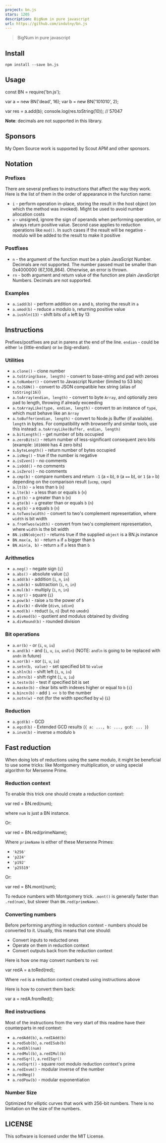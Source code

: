 ```yaml
---
project: bn.js
stars: 1205
description: BigNum in pure javascript
url: https://github.com/indutny/bn.js
---
```


> BigNum in pure javascript

Install
-------

`npm install --save bn.js`

Usage
-----

const BN \= require('bn.js');

var a \= new BN('dead', 16);
var b \= new BN('101010', 2);

var res \= a.add(b);
console.log(res.toString(10));  // 57047

**Note**: decimals are not supported in this library.

Sponsors
--------

My Open Source work is supported by Scout APM and other sponsors.

Notation
--------

### Prefixes

There are several prefixes to instructions that affect the way they work. Here is the list of them in the order of appearance in the function name:

-   `i` - perform operation in-place, storing the result in the host object (on which the method was invoked). Might be used to avoid number allocation costs
-   `u` - unsigned, ignore the sign of operands when performing operation, or always return positive value. Second case applies to reduction operations like `mod()`. In such cases if the result will be negative - modulo will be added to the result to make it positive

### Postfixes

-   `n` - the argument of the function must be a plain JavaScript Number. Decimals are not supported. The number passed must be smaller than 0x4000000 (67\_108\_864). Otherwise, an error is thrown.
-   `rn` - both argument and return value of the function are plain JavaScript Numbers. Decimals are not supported.

### Examples

-   `a.iadd(b)` - perform addition on `a` and `b`, storing the result in `a`
-   `a.umod(b)` - reduce `a` modulo `b`, returning positive value
-   `a.iushln(13)` - shift bits of `a` left by 13

Instructions
------------

Prefixes/postfixes are put in parens at the end of the line. `endian` - could be either `le` (little-endian) or `be` (big-endian).

### Utilities

-   `a.clone()` - clone number
-   `a.toString(base, length)` - convert to base-string and pad with zeroes
-   `a.toNumber()` - convert to Javascript Number (limited to 53 bits)
-   `a.toJSON()` - convert to JSON compatible hex string (alias of `toString(16)`)
-   `a.toArray(endian, length)` - convert to byte `Array`, and optionally zero pad to length, throwing if already exceeding
-   `a.toArrayLike(type, endian, length)` - convert to an instance of `type`, which must behave like an `Array`
-   `a.toBuffer(endian, length)` - convert to Node.js Buffer (if available). `length` in bytes. For compatibility with browserify and similar tools, use this instead: `a.toArrayLike(Buffer, endian, length)`
-   `a.bitLength()` - get number of bits occupied
-   `a.zeroBits()` - return number of less-significant consequent zero bits (example: `1010000` has 4 zero bits)
-   `a.byteLength()` - return number of bytes occupied
-   `a.isNeg()` - true if the number is negative
-   `a.isEven()` - no comments
-   `a.isOdd()` - no comments
-   `a.isZero()` - no comments
-   `a.cmp(b)` - compare numbers and return `-1` (a `<` b), `0` (a `==` b), or `1` (a `>` b) depending on the comparison result (`ucmp`, `cmpn`)
-   `a.lt(b)` - `a` less than `b` (`n`)
-   `a.lte(b)` - `a` less than or equals `b` (`n`)
-   `a.gt(b)` - `a` greater than `b` (`n`)
-   `a.gte(b)` - `a` greater than or equals `b` (`n`)
-   `a.eq(b)` - `a` equals `b` (`n`)
-   `a.toTwos(width)` - convert to two's complement representation, where `width` is bit width
-   `a.fromTwos(width)` - convert from two's complement representation, where `width` is the bit width
-   `BN.isBN(object)` - returns true if the supplied `object` is a BN.js instance
-   `BN.max(a, b)` - return `a` if `a` bigger than `b`
-   `BN.min(a, b)` - return `a` if `a` less than `b`

### Arithmetics

-   `a.neg()` - negate sign (`i`)
-   `a.abs()` - absolute value (`i`)
-   `a.add(b)` - addition (`i`, `n`, `in`)
-   `a.sub(b)` - subtraction (`i`, `n`, `in`)
-   `a.mul(b)` - multiply (`i`, `n`, `in`)
-   `a.sqr()` - square (`i`)
-   `a.pow(b)` - raise `a` to the power of `b`
-   `a.div(b)` - divide (`divn`, `idivn`)
-   `a.mod(b)` - reduct (`u`, `n`) (but no `umodn`)
-   `a.divmod(b)` - quotient and modulus obtained by dividing
-   `a.divRound(b)` - rounded division

### Bit operations

-   `a.or(b)` - or (`i`, `u`, `iu`)
-   `a.and(b)` - and (`i`, `u`, `iu`, `andln`) (NOTE: `andln` is going to be replaced with `andn` in future)
-   `a.xor(b)` - xor (`i`, `u`, `iu`)
-   `a.setn(b, value)` - set specified bit to `value`
-   `a.shln(b)` - shift left (`i`, `u`, `iu`)
-   `a.shrn(b)` - shift right (`i`, `u`, `iu`)
-   `a.testn(b)` - test if specified bit is set
-   `a.maskn(b)` - clear bits with indexes higher or equal to `b` (`i`)
-   `a.bincn(b)` - add `1 << b` to the number
-   `a.notn(w)` - not (for the width specified by `w`) (`i`)

### Reduction

-   `a.gcd(b)` - GCD
-   `a.egcd(b)` - Extended GCD results (`{ a: ..., b: ..., gcd: ... }`)
-   `a.invm(b)` - inverse `a` modulo `b`

Fast reduction
--------------

When doing lots of reductions using the same modulo, it might be beneficial to use some tricks: like Montgomery multiplication, or using special algorithm for Mersenne Prime.

### Reduction context

To enable this trick one should create a reduction context:

var red \= BN.red(num);

where `num` is just a BN instance.

Or:

var red \= BN.red(primeName);

Where `primeName` is either of these Mersenne Primes:

-   `'k256'`
-   `'p224'`
-   `'p192'`
-   `'p25519'`

Or:

var red \= BN.mont(num);

To reduce numbers with Montgomery trick. `.mont()` is generally faster than `.red(num)`, but slower than `BN.red(primeName)`.

### Converting numbers

Before performing anything in reduction context - numbers should be converted to it. Usually, this means that one should:

-   Convert inputs to reducted ones
-   Operate on them in reduction context
-   Convert outputs back from the reduction context

Here is how one may convert numbers to `red`:

var redA \= a.toRed(red);

Where `red` is a reduction context created using instructions above

Here is how to convert them back:

var a \= redA.fromRed();

### Red instructions

Most of the instructions from the very start of this readme have their counterparts in red context:

-   `a.redAdd(b)`, `a.redIAdd(b)`
-   `a.redSub(b)`, `a.redISub(b)`
-   `a.redShl(num)`
-   `a.redMul(b)`, `a.redIMul(b)`
-   `a.redSqr()`, `a.redISqr()`
-   `a.redSqrt()` - square root modulo reduction context's prime
-   `a.redInvm()` - modular inverse of the number
-   `a.redNeg()`
-   `a.redPow(b)` - modular exponentiation

### Number Size

Optimized for elliptic curves that work with 256-bit numbers. There is no limitation on the size of the numbers.

LICENSE
-------

This software is licensed under the MIT License.
